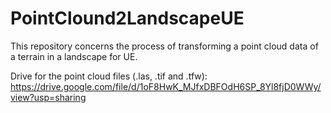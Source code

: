 # PointClound2LandscapeUE
This repository concerns the process of transforming a point cloud data of a terrain in a landscape for UE.



Drive for the point cloud files (.las, .tif and .tfw): https://drive.google.com/file/d/1oF8HwK_MJfxDBFOdH6SP_8Yl8fjD0WWy/view?usp=sharing
